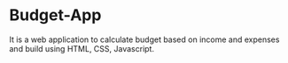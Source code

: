 # Budget-App

It is a web application to calculate budget based on income and expenses and build using HTML, CSS, Javascript.
